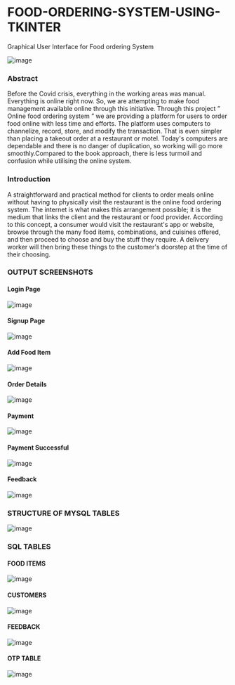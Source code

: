 # FOOD-ORDERING-SYSTEM-USING-TKINTER
Graphical User Interface for Food ordering System

![image](https://github.com/kesavsanthosh3/FOOD-ORDERING-SYSTEM-using-Tkinter/assets/95330456/d35172db-beaa-45e2-b2fb-93e349520491)

### Abstract
Before the Covid crisis, everything in the working areas was manual. Everything is online right now. So, we are attempting to make food management available online through this initiative. Through this project ” Online food ordering system ” we are providing a platform for users to order food online with less time and efforts. The platform uses computers to channelize, record, store, and modify the transaction. That is even simpler than placing a takeout order at a restaurant or motel. Today's computers are dependable and there is no danger of duplication, so working will go more smoothly.Compared to the book approach, there is less turmoil and confusion while utilising the online system.

### Introduction
A straightforward and practical method for clients to order meals online without having to physically visit the restaurant is the online food ordering system. The internet is what makes this arrangement possible; it is the medium that links the client and the restaurant or food provider.
According to this concept, a consumer would visit the restaurant's app or website, browse through the many food items, combinations, and cuisines offered, and then proceed to choose and buy the stuff they require. A delivery worker will then bring these things to the customer's doorstep at the time of their choosing.

### OUTPUT SCREENSHOTS
#### Login Page
![image](https://user-images.githubusercontent.com/95330456/224529973-b2bf5e2e-520c-4a39-bbe1-7b3a4353e778.png)
#### Signup Page
![image](https://user-images.githubusercontent.com/95330456/224529996-fdf0e96d-1a72-4c82-9990-e5b77d50e98a.png)
#### Add Food Item
![image](https://user-images.githubusercontent.com/95330456/224530059-ad10f8e6-1f35-4b3f-bbac-b599770ac4ae.png)
#### Order Details
![image](https://user-images.githubusercontent.com/95330456/224530099-d127611a-e806-4e4e-9b08-cc8692d9dc72.png)
#### Payment
![image](https://user-images.githubusercontent.com/95330456/224530127-172230aa-e492-4c83-980d-fe5cd9ab0287.png)
#### Payment Successful
![image](https://user-images.githubusercontent.com/95330456/224530169-84b4f3a0-08f6-4966-8137-810ae66a29ba.png)
#### Feedback
![image](https://user-images.githubusercontent.com/95330456/224530207-af57a824-bf3e-4551-86dc-b6f6bd709c9d.png)

### STRUCTURE OF MYSQL TABLES
![image](https://user-images.githubusercontent.com/95330456/224529441-9907bf0c-d9c2-46e6-a51b-255e229fe68a.png)

### SQL TABLES
#### FOOD ITEMS
![image](https://user-images.githubusercontent.com/95330456/224529510-a6afe669-88e1-4c37-9ea3-a72f5642f4b9.png)
#### CUSTOMERS
![image](https://user-images.githubusercontent.com/95330456/224529725-75941c0d-5981-463e-a357-c1cf5581ee0b.png)
#### FEEDBACK
![image](https://user-images.githubusercontent.com/95330456/224529604-aaf67168-60b9-4996-8e16-0b1ce048c3db.png)
#### OTP TABLE
![image](https://user-images.githubusercontent.com/95330456/224529638-5bb950e7-53c9-4d01-8d99-40d418856e8a.png)

